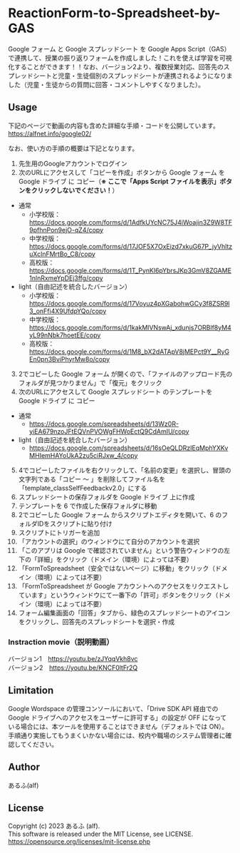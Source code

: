 # ReactionForm-to-Spreadsheet-by-GAS
Google フォーム と Google スプレッドシート を Google Apps Script（GAS）で連携して、授業の振り返りフォームを作成しました！これを使えば学習を可視化することができます！！なお、バージョン2より、複数授業対応、回答先のスプレッドシートと児童・生徒個別のスプレッドシートが連携されるようになりました（児童・生徒からの質問に回答・コメントしやすくなりました）。

## Usage
下記のページで動画の内容も含めた詳細な手順・コードを公開しています。  
https://alfnet.info/google02/

なお、使い方の手順の概要は下記となります。
1. 先生用のGoogleアカウントでログイン
2. 次のURLにアクセスして「コピーを作成」ボタンから Google フォーム を Google ドライブ に コピー（**※ ここで「Apps Script ファイルを表示」ボタンをクリックしないでください！**）
- 通常
  - 小学校版： https://docs.google.com/forms/d/1AdfkUYcNC75J4iWoajin3Z9W8TF9pfhnPon9ejO-qZ4/copy
  - 中学校版： https://docs.google.com/forms/d/17JOF5X7OxEizd7xkuG67P_jyVhltzuXclnFMrtBo_C8/copy
  - 高校版： https://docs.google.com/forms/d/1T_PynKl6pYbrsJKp3GmV8ZGAME1nlnRxmeYpDEj3ffg/copy
- light（自由記述を統合したバージョン）
  - 小学校版： https://docs.google.com/forms/d/17Voyuz4pXGabohwGCy3f8ZSR9l3_onFfi4X9UfdpYQo/copy
  - 中学校版： https://docs.google.com/forms/d/1kakMlVNswAj_xdunjs7ORBlf8yM4yL99nNbk7hoetEE/copy
  - 高校版： https://docs.google.com/forms/d/1M8_bX2dATApV8jMEPct9Y__RyGEn0pn3BviPhyrMw8o/copy
3. 2でコピーした Google フォーム が開くので、「ファイルのアップロード先のフォルダが見つかりません」で「復元」をクリック
4. 次のURLにアクセスして Google スプレッドシート のテンプレートを Google ドライブ に コピー  
- 通常
  - https://docs.google.com/spreadsheets/d/13Wz0R-yiEA679nzoJFtEQVnPVOWgFHWoEctQ9CdAmIU/copy
- light（自由記述を統合したバージョン）
  - https://docs.google.com/spreadsheets/d/16sOeQLDRzIEqMphYXKvMHIemHAYoUkA2zu5ciRJxw_4/copy
5. 4でコピーしたファイルを右クリックして、「名前の変更」を選択し、冒頭の文字列である「コピー 〜 」を削除してファイル名を「template_classSelfFeedbackv2.0」にする
6. スプレッドシートの保存フォルダを Google ドライブ 上に作成
7. テンプレートを 6 で作成した保存フォルダに移動
8. 2でコピーした Google フォーム からスクリプトエディタを開いて、6 のフォルダIDをスクリプトに貼り付け
9. スクリプトにトリガーを追加
10. 「アカウントの選択」のウィンドウにて自分のアカウントを選択
11. 「このアプリは Google で確認されていません」という警告ウィンドウの左下の「詳細」をクリック（ドメイン（環境）によっては不要）
12. 「FormToSpreadsheet（安全ではないページ）に移動」をクリック（ドメイン（環境）によっては不要）
13. 「FormToSpreadsheet が Google アカウントへのアクセスをリクエストしています」というウィンドウにて一番下の「許可」ボタンをクリック（ドメイン（環境）によっては不要）
14. フォーム編集画面の「回答」タブから、緑色のスプレッドシートのアイコンをクリックし、回答先のスプレッドシートを選択・作成

### Instraction movie（説明動画）
バージョン1　https://youtu.be/zJYqqVkh8vc  
バージョン2　https://youtu.be/KNCF0ltFr2Q

## Limitation
Google Wordspace の管理コンソールにおいて、「Drive SDK API 経由での Google ドライブへのアクセスをユーザーに許可する」の設定が OFF になっている場合には、本ツールを使用することはできません（デフォルトでは ON）。手順通り実施してもうまくいかない場合には、校内や職場のシステム管理者に確認してください。

## Author
あるふ(alf)

## License
Copyright (c) 2023 あるふ (alf).<br>
This software is released under the MIT License, see LICENSE.  
https://opensource.org/licenses/mit-license.php
